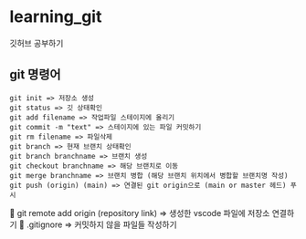 # learning_git
깃허브 공부하기

## git 명령어

```
git init => 저장소 생성
git status => 깃 상태확인
git add filename => 작업파일 스테이지에 올리기
git commit -m "text" => 스테이지에 있는 파일 커밋하기
git rm filename => 파일삭제
git branch => 현재 브랜치 상태확인
git branch branchname => 브랜치 생성
git checkout branchname => 해당 브랜치로 이동
git merge branchname => 브랜치 병합 (해당 브랜치 위치에서 병합할 브랜치명 작성)
git push (origin) (main) => 연결된 git origin으로 (main or master 헤드) 푸시

```

📌 git remote add origin (repository link) => 생성한 vscode 파일에 저장소 연결하기
📌 .gitignore => 커밋하지 않을 파일들 작성하기
